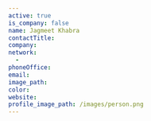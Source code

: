 ```yaml
---
active: true
is_company: false
name: Jagmeet Khabra
contactTitle:
company:
network:
  -
phoneOffice:
email:
image_path:
color:
website:
profile_image_path: /images/person.png
---
```

